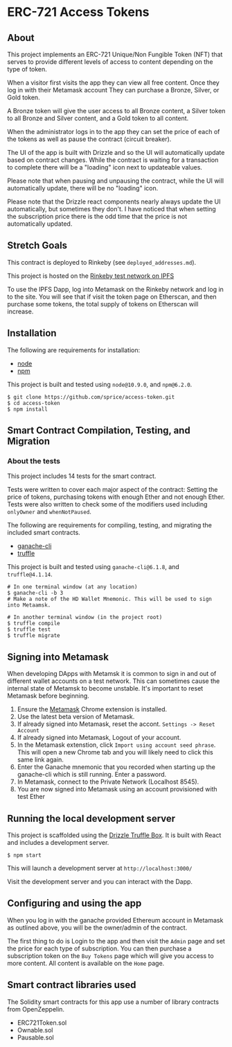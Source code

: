 # ERC-721 Access Tokens

## About

This project implements an ERC-721 Unique/Non Fungible Token (NFT) that serves to provide different
levels of access to content depending on the type of token.

When a visitor first visits the app they can view all free content. Once they log in with their Metamask account
They can purchase a Bronze, Silver, or Gold token.

A Bronze token will give the user access to all Bronze content, a Silver token to all Bronze and Silver content,
and a Gold token to all content.

When the administrator logs in to the app they can set the price of each of the tokens as well as pause the contract (circuit breaker).

The UI of the app is built with Drizzle and so the UI will automatically update based on contract changes. While the contract is waiting
for a transaction to complete there will be a "loading" icon next to updateable values. 

Please note that when pausing and unpausing the contract, while the UI will automatically update, there will be no "loading" icon.

Please note that the Drizzle react components nearly always update the UI automatically, but sometimes they don't. I have noticed that
when setting the subscription price there is the odd time that the price is not automatically updated.

## Stretch Goals

This contract is deployed to Rinkeby (see `deployed_addresses.md`).

This project is hosted on the [Rinkeby test network on IPFS](https://www.eternum.io/ipfs/QmTovouWcYM4nZZpVogsod2qdLjBgJMAftXMpCzfBCV3Tt/build_webpack/#/)

To use the IPFS Dapp, log into Metamask on the Rinkeby network and log in to the site. You will see that if visit the token page on Etherscan, and then purchase some tokens, the total supply of tokens on Etherscan will increase.

## Installation

The following are requirements for installation:

* [node](https://nodejs.org/en/download/current/)
* [npm](https://nodejs.org/en/download/current/)

This project is built and tested using `node@10.9.0`, and `npm@6.2.0`.

```
$ git clone https://github.com/sprice/access-token.git
$ cd access-token
$ npm install
```

## Smart Contract Compilation, Testing, and Migration

### About the tests

This project includes 14 tests for the smart contract.

Tests were written to cover each major aspect of the contract: Setting the price of tokens, purchasing tokens with enough Ether and not enough Ether.
Tests were also written to check some of the modifiers used including `onlyOwner` and `whenNotPaused`.

The following are requirements for compiling, testing, and migrating the included smart contracts.

* [ganache-cli](https://www.npmjs.com/package/ganache-cli)
* [truffle](https://www.npmjs.com/package/truffle)

This project is built and tested using `ganache-cli@6.1.8`, and `truffle@4.1.14`.

```
# In one terminal window (at any location)
$ ganache-cli -b 3
# Make a note of the HD Wallet Mnemonic. This will be used to sign into Metaamsk.
```

```
# In another terminal window (in the project root)
$ truffle compile
$ truffle test
$ truffle migrate
```

## Signing into Metamask

When developing DApps with Metamsk it is common to sign in and out of different wallet accounts on a test network. This can sometimes cause the internal state of Metamsk
to become unstable. It's important to reset Metamask before beginning.

1. Ensure the [Metamask](https://metamask.io/) Chrome extension is installed.
1. Use the latest beta version of Metamask.
1. If already signed into Metamask, reset the accont. `Settings -> Reset Account`
1. If already signed into Metamask, Logout of your account.
1. In the Metamask extenstion, click `Import using account seed phrase`. This will open a new Chrome tab and you will likely need to click this same link again.
1. Enter the Ganache mnemonic that you recorded when starting up the ganache-cli which is still running. Enter a password.
1. In Metamask, connect to the Private Network (Localhost 8545).
1. You are now signed into Metamask using an account provisioned with test Ether

## Running the local development server

This project is scaffolded using the [Drizzle Truffle Box](https://truffleframework.com/boxes/drizzle). It is built with React and includes a development server.

```
$ npm start
```

This will launch a development server at `http://localhost:3000/`

Visit the development server and you can interact with the Dapp.

## Configuring and using the app

When you log in with the ganache provided Ethereum account in Metamask as outlined above, you will be the owner/admin of the contract.

The first thing to do is Login to the app and then visit the `Admin` page and set the price for each type of subscription. You can then
purchase a subscription token on the `Buy Tokens` page which will give you access to more content. All content is available on the `Home` page.

## Smart contract libraries used

The Solidity smart contracts for this app use a number of library contracts from OpenZeppelin.

* ERC721Token.sol
* Ownable.sol
* Pausable.sol
